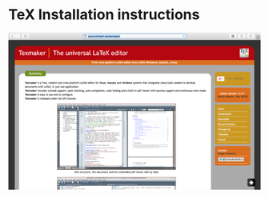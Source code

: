 TeX Installation instructions
=============================

![Screenshot texmaker homepage](./screenshots/macosx/texmaker-homepage.png)
